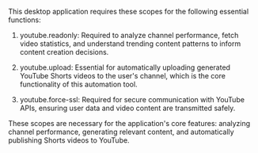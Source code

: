 This desktop application requires these scopes for the following essential functions:

1. youtube.readonly: Required to analyze channel performance, fetch video statistics, and understand trending content patterns to inform content creation decisions.

2. youtube.upload: Essential for automatically uploading generated YouTube Shorts videos to the user's channel, which is the core functionality of this automation tool.

3. youtube.force-ssl: Required for secure communication with YouTube APIs, ensuring user data and video content are transmitted safely.

These scopes are necessary for the application's core features: analyzing channel performance, generating relevant content, and automatically publishing Shorts videos to YouTube.
